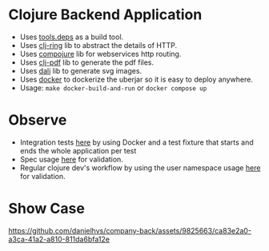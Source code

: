 Clojure Backend Application
===========
  - Uses [tools.deps](https://clojure.org/guides/deps_and_cli) as a build tool.
  - Uses [clj-ring](https://github.com/ring-clojure/ring) lib to abstract the details of HTTP.
  - Uses [compojure](https://github.com/weavejester/compojure) lib for webservices http routing.
  - Uses [clj-pdf](https://github.com/clj-pdf/clj-pdf) lib to generate the pdf files.
  - Uses [dali](https://github.com/stathissideris/dali) lib to generate svg images.
  - Uses [docker](https://www.docker.com/) to dockerize the uberjar so it is easy to deploy anywhere.
  - Usage: `make docker-build-and-run` or `docker compose up`

Observe
===========
  - Integration tests [here](https://github.com/danielhvs/company-back/blob/main/test/company_back/core_test.clj#L17) by using Docker and a test fixture that starts and ends the whole application per test
  - Spec usage [here](https://github.com/danielhvs/company-back/blob/main/src/company_back/core.clj#L36) for validation.
  - Regular clojure dev's workflow by using the user namespace  usage [here](https://github.com/danielhvs/company-back/blob/dev/user.clj#L17) for validation.

Show Case
===========
https://github.com/danielhvs/company-back/assets/9825663/ca83e2a0-a3ca-41a2-a810-811da6bfa12e


